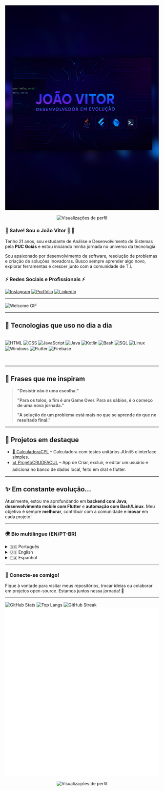<p align="center">
  <img src="https://raw.githubusercontent.com/Jvtopsilva090/Jvtopsilva090/main/assets/banner.png" alt="Banner João Vitor">
</p>

<p align="center">
  <img src="https://komarev.com/ghpvc/?username=Jvtopsilva090&label=Visualizações&color=0e75b6&style=flat" alt="Visualizações de perfil" />
</p>

### 🗿 Salve! Sou o João Vitor 🗿 👋

Tenho 21 anos, sou estudante de Análise e Desenvolvimento de Sistemas pela **PUC Goiás** e estou iniciando minha jornada no universo da tecnologia.

Sou apaixonado por desenvolvimento de software, resolução de problemas e criação de soluções inovadoras. Busco sempre aprender algo novo, explorar ferramentas e crescer junto com a comunidade de T.I.

### ⚡ Redes Sociais e Profissionais ⚡


[![Instagram](https://img.shields.io/badge/Instagram-E4405F?style=for-the-badge\&logo=instagram\&logoColor=white)](https://www.instagram.com/jv_shelby_0901?igsh=MXBxdGo4aXR0ZWI0aQ==)
[![Portfólio](https://img.shields.io/badge/Portf%C3%B3lio-000000?style=for-the-badge\&logo=notion\&logoColor=white)](https://jvtopsilva090.github.io/)
[![LinkedIn](https://img.shields.io/badge/LinkedIn-0A66C2?style=for-the-badge\&logo=linkedin\&logoColor=white)](https://www.linkedin.com/in/jo%C3%A3o-vitor-ferreira-da-silva-5593ab224?utm_source=share&utm_campaign=share_via&utm_content=profile&utm_medium=android_app)

---

![Welcome GIF](https://media.giphy.com/media/qgQUggAC3Pfv687qPC/giphy.gif)


---

## 🚀 Tecnologias que uso no dia a dia

<div style="display: inline_block"><br>
  <img align="center" alt="HTML" src="https://img.shields.io/badge/HTML5-E34F26?style=for-the-badge&logo=html5&logoColor=white"/>
  <img align="center" alt="CSS" src="https://img.shields.io/badge/CSS3-1572B6?style=for-the-badge&logo=css3&logoColor=white"/>
  <img align="center" alt="JavaScript" src="https://img.shields.io/badge/JavaScript-F7DF1E?style=for-the-badge&logo=javascript&logoColor=black"/>
  <img align="center" alt="Java" src="https://img.shields.io/badge/Java-ED8B00?style=for-the-badge&logo=java&logoColor=white"/>
  <img align="center" alt="Kotlin" src="https://img.shields.io/badge/Kotlin-7F52FF?style=for-the-badge&logo=kotlin&logoColor=white"/>
  <img align="center" alt="Bash" src="https://img.shields.io/badge/Bash-4EAA25?style=for-the-badge&logo=gnubash&logoColor=white"/>
  <img align="center" alt="SQL" src="https://img.shields.io/badge/SQL-4479A1?style=for-the-badge&logo=postgresql&logoColor=white"/>
  <img align="center" alt="Linux" src="https://img.shields.io/badge/Linux-FCC624?style=for-the-badge&logo=linux&logoColor=black"/>
  <img align="center" alt="Windows" src="https://img.shields.io/badge/Windows-0078D6?style=for-the-badge&logo=windows&logoColor=white"/>
  <img align="center" alt="Flutter" src="https://img.shields.io/badge/Flutter-02569B?style=for-the-badge&logo=flutter&logoColor=white"/>
  <img align="center" alt="Firebase" src="https://img.shields.io/badge/Firebase-FFCA28?style=for-the-badge&logo=firebase&logoColor=black"/>
</div><br><br>

---

## 🧠 Frases que me inspiram

> **"Desistir não é uma escolha."**
>
> **"Para os tolos, o fim é um Game Over. Para os sábios, é o começo de uma nova jornada."**
>
> **"A solução de um problema está mais no que se aprende do que no resultado final."**

---

## 📌 Projetos em destaque

* [🧮 CalculadoraCPL](https://github.com/Jvtopsilva090/CalculadoraCPL) – Calculadora com testes unitários JUnit5 e interface simples.
* [📊 ProjetoCRUDFACUL](ttps://github.com/Jvtopsilva090/ProjetoCRUDFACUL") – App de Criar, excluir, e editar um usuário e adiciona no banco de dados local, feito em drat e flutter.

---

## ✨ Em constante evolução...

Atualmente, estou me aprofundando em **backend com Java**, **desenvolvimento mobile com Flutter** e **automação com Bash/Linux**.
Meu objetivo é sempre **melhorar**, contribuir com a comunidade e **inovar** em cada projeto!

---

### 🌍 Bio multilíngue (EN/PT-BR)

<details>
<summary>🇧🇷 Português</summary>
Olá! Sou um desenvolvedor em início de carreira focado em backend e automações Linux. Gosto de aprender e explorar novas tecnologias. 💻
</details>

<details>
<summary>🇺🇸 English</summary>
Hello! I'm a junior developer focused on backend and Linux automation. I enjoy learning and exploring new technologies. 💻
</details>

<details>
<summary>🇪🇦 Espanhol</summary>
¡Hola! Soy un desarrollador en sus inicios, especializado en backend y automatización de Linux. Disfruto aprendiendo y explorando nuevas tecnologías.
</details>

---


### 🤝 Conecte-se comigo!

Fique à vontade para visitar meus repositórios, trocar ideias ou colaborar em projetos open-source. Estamos juntos nessa jornada! 🚀


---

![GitHub Stats](https://github-readme-stats.vercel.app/api?username=Jvtopsilva090\&show_icons=true\&theme=onedark)
![Top Langs](https://github-readme-stats.vercel.app/api/top-langs/?username=Jvtopsilva090\&layout=compact\&theme=onedark)
![GitHub Streak](https://github-readme-streak-stats.herokuapp.com?user=Jvtopsilva090\&theme=onedark\&date_format=M%20j%5B%2C%20Y%5D)
<img src="https://raw.githubusercontent.com/Jvtopsilva090/Jvtopsilva090/main/github-metrics.svg" alt="GitHub Metrics" />

<p align="center">
  <img src="https://komarev.com/ghpvc/?username=Jvtopsilva090&label=Visualizações&color=0e75b6&style=flat" alt="Visualizações de perfil" />
</p>
